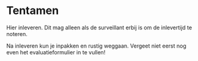 # Tentamen

Hier inleveren. Dit mag alleen als de surveillant erbij is om de inlevertijd te noteren.

Na inleveren kun je inpakken en rustig weggaan. Vergeet niet eerst nog even het evaluatieformulier in te vullen!

